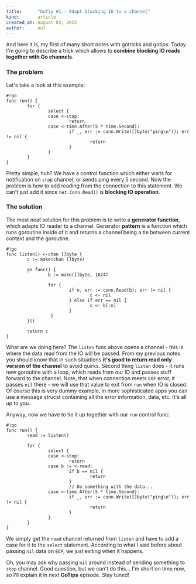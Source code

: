 ```yaml
---
title:      "GoTip #1 - Adapt blocking IO to a channel"
kind:       article
created_at: August 03, 2012
author:     nu7
---
```


And here it is, my first of many short notes with gotricks and gotips. Today
I'm going to describe a trick which allows to **combine blocking IO 
reads together with Go channels**.

### The problem

Let's take a look at this example:

    #!go
    func run() {
            for {
                    select {
                    case <-stop:
                            return
                    case <-time.After(5 * time.Second):
                            if _, err := conn.Write([]byte("ping\n")); err != nil {
                                    return
                            }
                    }
            }
    }

Pretty simple, huh? We have a control function which either waits for
notification on `stop` channel, or sends ping every 5 second. Now the problem
is how to add reading from the connection to this statement. We can't just
add it since `net.Conn.Read()` is **blocking IO operation**.

### The solution

The most neat solution for this problem is to write a **generator function**,
which adapts IO reader to a channel. Generator __pattern__ is a function
which runs goroutine inside of it and returns a channel being a tie between
current context and the goroutine.

    #!go
    func listen() <-chan []byte {
            c := make(chan []byte)

            go func() {            
                    b := make([]byte, 1024)

                    for {
                            if n, err := conn.Read(b); err != nil {
                                    c <- nil
                            } else if err == nil {
                                    c <- b[:n]
                            }
                     }
            }()
            
            return c 
    }

What are we doing here? The `listen` func above opens a channel - this is
where the data read from the IO will be passed. From my previous notes you
should know that in such situations **it's good to return read only version of 
the channel** to avoid quirks. Second thing `listen` does - it runs 
new goroutine with a loop, which reads from our IO and passes stuff
forward to the channel. Note, that when connection meets
`EOF` error, it passes `nil` there - we will use that value to exit
from `run` when IO is closed. Of course this is very dummy example, in
more sophisticated apps you can use a message strucst containing all the
error information, data, etc. It's all up to you.

Anyway, now we have to tie it up together with our `run` control func:

    #!go
    func run() {
            read := listen()
            
            for {
                    select {
                    case <-stop:
                            return
                    case b := <-read:
                            if b == nil {
                                    return
                            }
                            // Do something with the data... 
                    case <-time.After(5 * time.Second):
                            if _, err := conn.Write([]byte("ping\n")); err != nil {
                                    return
                            }
                    }
            }
    }

We simply get the `read` channel returned from `listen` and have to
add a case for it to the `select` statement. According to what I said before
about passing `nil` data on `EOF`, we just exiting when it happens.

Oh, you may ask why passing `nil` around instead of sending something
to `stop` channel. Good question, but we can't do this... I'm short on time
now, so I'll explain it in next __GoTips__ episode. Stay tuned!
